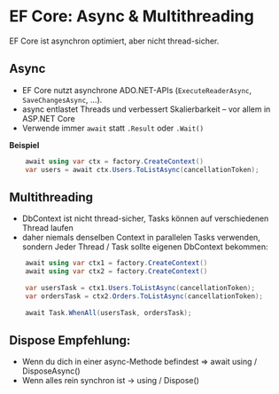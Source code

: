 ﻿# EF Core: Async & Multithreading

EF Core ist asynchron optimiert, aber nicht thread-sicher.

## Async
- EF Core nutzt asynchrone ADO.NET-APIs (`ExecuteReaderAsync`, `SaveChangesAsync`, …). 
- async entlastet Threads und verbessert Skalierbarkeit – vor allem in ASP.NET Core
- Verwende immer `await` statt `.Result` oder `.Wait()` 

**Beispiel**

```csharp
    await using var ctx = factory.CreateContext()
    var users = await ctx.Users.ToListAsync(cancellationToken);
```

## Multithreading
- DbContext ist nicht thread-sicher, Tasks können auf verschiedenen Thread laufen
- daher niemals denselben Context in parallelen Tasks verwenden, sondern Jeder Thread / Task sollte eigenen DbContext bekommen:
```csharp
    await using var ctx1 = factory.CreateContext()
    await using var ctx2 = factory.CreateContext()
    
    var usersTask = ctx1.Users.ToListAsync(cancellationToken);
    var ordersTask = ctx2.Orders.ToListAsync(cancellationToken);
    
    await Task.WhenAll(usersTask, ordersTask);    
```

## Dispose Empfehlung:
- Wenn du dich in einer async-Methode befindest => await using / DisposeAsync()
- Wenn alles rein synchron ist → using / Dispose()
